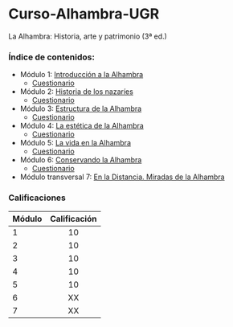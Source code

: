 # Curso-Alhambra-UGR
La Alhambra: Historia, arte y patrimonio (3ª ed.)

### Índice de contenidos:
 - Módulo 1: [Introducción a la Alhambra](https://github.com/odeclasonarres/Curso-Alhambra-UGR/tree/master/M%C3%B3dulo1)
   - [Cuestionario]()
 - Módulo 2: [Historia de los nazaríes](https://github.com/odeclasonarres/Curso-Alhambra-UGR/tree/master/M%C3%B3dulo2)
   - [Cuestionario]()
 - Módulo 3: [Estructura de la Alhambra](https://github.com/odeclasonarres/Curso-Alhambra-UGR/tree/master/M%C3%B3dulo3)
   - [Cuestionario]()
 - Módulo 4: [La estética de la Alhambra](https://github.com/odeclasonarres/Curso-Alhambra-UGR/tree/master/M%C3%B3dulo4)
   - [Cuestionario]()
 - Módulo 5: [La vida en la Alhambra](https://github.com/odeclasonarres/Curso-Alhambra-UGR/tree/master/M%C3%B3dulo5)
   - [Cuestionario]()
 - Módulo 6: [Conservando la Alhambra](https://github.com/odeclasonarres/Curso-Alhambra-UGR/tree/master/M%C3%B3dulo6)
   - [Cuestionario]()
 - Módulo transversal 7: [En la Distancia. Miradas de la Alhambra](https://github.com/odeclasonarres/Curso-Alhambra-UGR/tree/master/M%C3%B3dulo7)

### Calificaciones
|     Módulo    | Calificación  |
| ------------- |:-------------:|
| 1             |10             |
| 2             | 10            |
| 3             | 10            |
| 4             | 10            |
| 5             | 10            |
| 6             | XX            |
| 7             | XX            |
